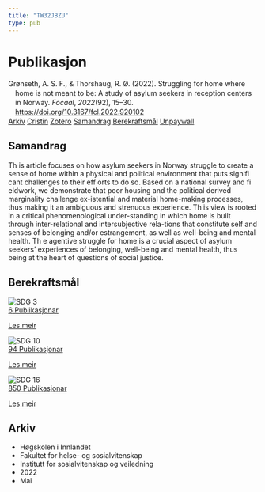 ```yaml
---
title: "TW32JBZU"
type: pub
---
```

<h1>Publikasjon</h1>
<article id="csl-bib-container-TW32JBZU" class="csl-bib-container">
  <div class="csl-bib-body" style="line-height: 1.35; padding-left: 1em; text-indent:-1em;">
  <div class="csl-entry">Gr&#xF8;nseth, A. S. F., &amp; Thorshaug, R. &#xD8;. (2022). Struggling for home where home is not meant to be: A study of asylum seekers in reception centers in Norway. <i>Focaal</i>, <i>2022</i>(92), 15&#x2013;30. <a href="https://doi.org/10.3167/fcl.2022.920102">https://doi.org/10.3167/fcl.2022.920102</a></div>
</div>
  <div class="csl-bib-buttons">
    <a href="#taxonomy-article-TW32JBZU" class="csl-bib-button">Arkiv</a>
    <a href="https://app.cristin.no/results/show.jsf?id=2021022" alt="Cristin URL" class="csl-bib-button">Cristin</a>
    <a href="http://zotero.org/groups/5402882/items/TW32JBZU" alt="Zotero URL" class="csl-bib-button">Zotero</a>
    <a href="#abstract-article-TW32JBZU" class="csl-bib-button">Samandrag</a>
    <a href="#sdg-article-TW32JBZU" class="csl-bib-button">Berekraftsmål</a>
    <a href="https://www.berghahnjournals.com/downloadpdf/journals/focaal/2022/92/fcl920102.pdf" class="csl-bib-button">Unpaywall</a>
  </div>
  <div id="csl-bib-meta-container-TW32JBZU"></div>
</article>
<div id="csl-bib-meta-TW32JBZU" class="csl-bib-meta">
  <article id="abstract-article-TW32JBZU" class="abstract-article">
    <h1>Samandrag</h1>
    Th is article focuses on how asylum seekers in Norway struggle to create a sense of home within a physical and political environment that puts signifi cant challenges to their eff orts to do so. Based on a national survey and fi eldwork, we demonstrate that poor housing and the political derived marginality challenge ex-istential and material home-making processes, thus making it an ambiguous and strenuous experience. Th is view is rooted in a critical phenomenological under-standing in which home is built through inter-relational and intersubjective rela-tions that constitute self and senses of belonging and/or estrangement, as well as well-being and mental health. Th e agentive struggle for home is a crucial aspect of asylum seekers’ experiences of belonging, well-being and mental health, thus being at the heart of questions of social justice.
  </article>
  <article id="sdg-article-TW32JBZU" class="sdg-article">
    <h1>Berekraftsmål</h1>
    <div class="sdg-container"><div id="sdg3" class="sdg"> <img src="{{< params subfolder >}}images/sdg/sdg03_no.png" class="image" alt="SDG 3"> <div class="sdg-overlay"> <a href="{{< params subfolder >}}no/archive/?sdg=3#archive" class="sdg-publication-count"><span>6</span> Publikasjonar</a> <p><a href="NA" class="sdg-read-more">Les meir</a></p> </div> </div> <div id="sdg10" class="sdg"> <img src="{{< params subfolder >}}images/sdg/sdg10_no.png" class="image" alt="SDG 10"> <div class="sdg-overlay"> <a href="{{< params subfolder >}}no/archive/?sdg=10#archive" class="sdg-publication-count"><span>94</span> Publikasjonar</a> <p><a href="NA" class="sdg-read-more">Les meir</a></p> </div> </div> <div id="sdg16" class="sdg"> <img src="{{< params subfolder >}}images/sdg/sdg16_no.png" class="image" alt="SDG 16"> <div class="sdg-overlay"> <a href="{{< params subfolder >}}no/archive/?sdg=16#archive" class="sdg-publication-count"><span>850</span> Publikasjonar</a> <p><a href="NA" class="sdg-read-more">Les meir</a></p> </div> </div></div>
  </article>
  <article id="taxonomy-article-TW32JBZU" class="taxonomy-article">
    <h1>Arkiv</h1>
    <ul>
      <li>Høgskolen i Innlandet</li>
      <li>Fakultet for helse- og sosialvitenskap</li>
      <li>Institutt for sosialvitenskap og veiledning</li>
      <li>2022</li>
      <li>Mai</li>
    </ul>
  </article>
</div>
